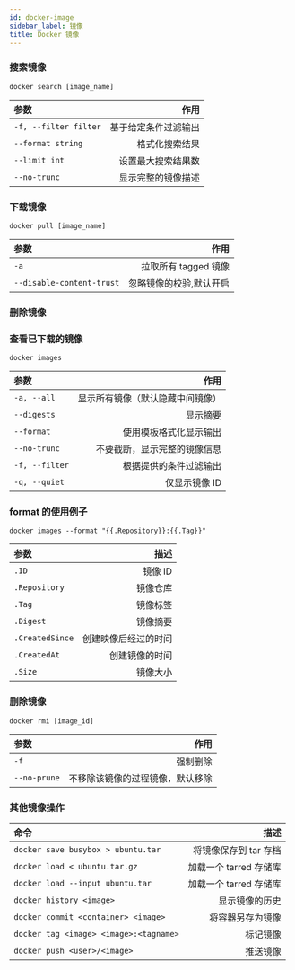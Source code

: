 ```yaml
---
id: docker-image
sidebar_label: 镜像
title: Docker 镜像
---
```


### 搜索镜像

```shell
docker search [image_name]
```

| 参数                  |                 作用 |
| :-------------------- | -------------------: |
| `-f, --filter filter` | 基于给定条件过滤输出 |
| `--format string`     |       格式化搜索结果 |
| `--limit int`         |   设置最大搜索结果数 |
| `--no-trunc`          |   显示完整的镜像描述 |

### 下载镜像

```shell
docker pull [image_name]
```

| 参数                      |                    作用 |
| :------------------------ | ----------------------: |
| `-a`                      |    拉取所有 tagged 镜像 |
| `--disable-content-trust` | 忽略镜像的校验,默认开启 |

### 删除镜像

### 查看已下载的镜像

```shell
docker images
```

| 参数           |                             作用 |
| :------------- | -------------------------------: |
| `-a, --all`    | 显示所有镜像（默认隐藏中间镜像） |
| `--digests`    |                         显示摘要 |
| `--format`     |           使用模板格式化显示输出 |
| `--no-trunc`   |     不要截断，显示完整的镜像信息 |
| `-f, --filter` |           根据提供的条件过滤输出 |
| `-q, --quiet`  |                    仅显示镜像 ID |

### format 的使用例子

```shell
docker images --format "{{.Repository}}:{{.Tag}}"
```

| 参数            |                 描述 |
| :-------------- | -------------------: |
| `.ID`           |              镜像 ID |
| `.Repository`   |             镜像仓库 |
| `.Tag`          |             镜像标签 |
| `.Digest`       |             镜像摘要 |
| `.CreatedSince` | 创建映像后经过的时间 |
| `.CreatedAt`    |       创建镜像的时间 |
| `.Size`         |             镜像大小 |

### 删除镜像

```shell
docker rmi [image_id]
```

| 参数         |                             作用 |
| :----------- | -------------------------------: |
| `-f`         |                         强制删除 |
| `--no-prune` | 不移除该镜像的过程镜像，默认移除 |

### 其他镜像操作

| 命令                                   |                   描述 |
| :------------------------------------- | ---------------------: |
| `docker save busybox > ubuntu.tar`     |  将镜像保存到 tar 存档 |
| `docker load < ubuntu.tar.gz`          | 加载一个 tarred 存储库 |
| `docker load --input ubuntu.tar`       | 加载一个 tarred 存储库 |
| `docker history <image>`               |         显示镜像的历史 |
| `docker commit <container> <image>`    |       将容器另存为镜像 |
| `docker tag <image> <image>:<tagname>` |               标记镜像 |
| `docker push <user>/<image>`           |               推送镜像 |
